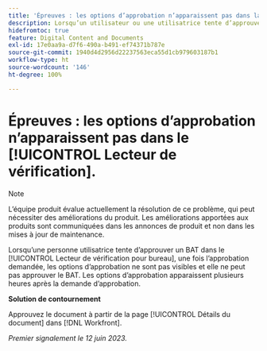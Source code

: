 ```yaml
---
title: 'Épreuves : les options d’approbation n’apparaissent pas dans la visionneuse de relecture.'
description: Lorsqu’un utilisateur ou une utilisatrice tente d’approuver une épreuve dans la visionneuse de relecture de bureau peu de temps après la demande d’approbation, les options d’approbation ne s’affichent pas et l’utilisateur ou l’utilisatrice ne peut pas approuver l’épreuve. Les options d’approbation apparaissent plusieurs heures après la demande d’approbation.
hidefromtoc: true
feature: Digital Content and Documents
exl-id: 17e0aa9a-d7f6-490a-b491-ef74371b787e
source-git-commit: 1940d4d2956d22237563eca55d1cb979603187b1
workflow-type: ht
source-wordcount: '146'
ht-degree: 100%

---
```


# Épreuves : les options d’approbation n’apparaissent pas dans le [!UICONTROL Lecteur de vérification].

>[!NOTE]
>
>L’équipe produit évalue actuellement la résolution de ce problème, qui peut nécessiter des améliorations du produit. Les améliorations apportées aux produits sont communiquées dans les annonces de produit et non dans les mises à jour de maintenance.

Lorsqu’une personne utilisatrice tente d’approuver un BAT dans le [!UICONTROL Lecteur de vérification pour bureau], une fois l’approbation demandée, les options d’approbation ne sont pas visibles et elle ne peut pas approuver le BAT. Les options d’approbation apparaissent plusieurs heures après la demande d’approbation.

**Solution de contournement**

Approuvez le document à partir de la page [!UICONTROL Détails du document] dans [!DNL Workfront].

_Premier signalement le 12 juin 2023._

<!--CHECK ME - NO VIEWS APRIL-JUNE 2025-->

